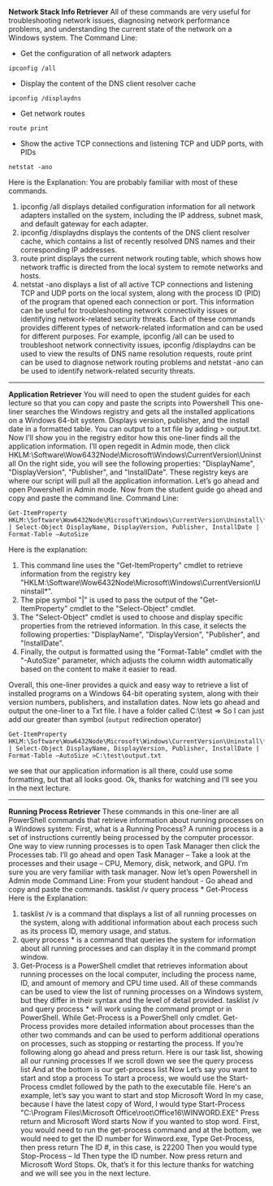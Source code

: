 **Network Stack Info Retriever**
All of these commands are very useful for troubleshooting network issues, diagnosing network performance problems, and understanding the current state of the network on a Windows system.
The Command Line:
- Get the configuration of all network adapters
```
ipconfig /all
```
- Display the content of the DNS client resolver cache
```
ipconfig /displaydns
```
- Get network routes
```
route print
```
- Show the active TCP connections and listening TCP and UDP ports, with PIDs
```
netstat -ano
```
Here is the Explanation: You are probably familiar with most of these commands.
1. ipconfig /all displays detailed configuration information for all network adapters installed on the system, including the IP address, subnet mask, and default gateway for each adapter.
2. ipconfig /displaydns displays the contents of the DNS client resolver cache, which contains a list of recently resolved DNS names and their corresponding IP addresses.
3. route print displays the current network routing table, which shows how network traffic is directed from the local system to remote networks and hosts.
4. netstat -ano displays a list of all active TCP connections and listening TCP and UDP ports on the local system, along with the process ID (PID) of the program that opened each connection or port. This information can be useful for troubleshooting network connectivity issues or identifying network-related security threats.
Each of these commands provides different types of network-related information and can be used for different purposes. For example, ipconfig /all can be used to troubleshoot network connectivity issues, ipconfig /displaydns can be used to view the results of DNS name resolution requests, route print can be used to diagnose network routing problems and netstat -ano can be used to identify network-related security threats.
---
**Application Retriever**
You will need to open the student guides for each lecture so that you can copy and paste the scripts into Powershell
This one-liner searches the Windows registry and gets all the installed applications on a Windows 64-bit system. Displays version, publisher, and the install date in a formatted table. You can output to a txt file by adding > output.txt.
Now I’ll show you in the registry editor how this one-liner finds all the application information. I’ll open regedit in Admin mode, then click HKLM:\Software\Wow6432Node\Microsoft\Windows\CurrentVersion\Uninstall On the right side, you will see the following properties: "DisplayName", "DisplayVersion", "Publisher", and "InstallDate". These registry keys are where our script will pull all the application information.
Let’s go ahead and open Powershell in Admin mode. Now from the student guide go ahead and copy and paste the command line.
Command Line:
```
Get-ItemProperty HKLM:\Software\Wow6432Node\Microsoft\Windows\CurrentVersion\Uninstall\* | Select-Object DisplayName, DisplayVersion, Publisher, InstallDate | Format-Table –AutoSize
```
Here is the explanation:
1. This command line uses the "Get-ItemProperty" cmdlet to retrieve information from the registry key "HKLM:\Software\Wow6432Node\Microsoft\Windows\CurrentVersion\Uninstall*".
2. The pipe symbol "|" is used to pass the output of the "Get-ItemProperty" cmdlet to the "Select-Object" cmdlet.
3. The "Select-Object" cmdlet is used to choose and display specific properties from the retrieved information. In this case, it selects the following properties: "DisplayName", "DisplayVersion", "Publisher", and "InstallDate".
4. Finally, the output is formatted using the "Format-Table" cmdlet with the "-AutoSize" parameter, which adjusts the column width automatically based on the content to make it easier to read.

Overall, this one-liner provides a quick and easy way to retrieve a list of installed programs on a Windows 64-bit operating system, along with their version numbers, publishers, and installation dates.
Now lets go ahead and output the one-liner to a Txt file.
I have a folder called C:\test => So I can just add our greater than symbol (`output` redirection operator)
```
Get-ItemProperty HKLM:\Software\Wow6432Node\Microsoft\Windows\CurrentVersion\Uninstall\* | Select-Object DisplayName, DisplayVersion, Publisher, InstallDate | Format-Table –AutoSize >C:\test\output.txt
``` 

we see that our application information is all there, could use some formatting, but that all looks good. Ok, thanks for watching and I’ll see you in the next lecture.

---
**Running Process Retriever**
These commands in this one-liner are all PowerShell commands that retrieve information about running processes on a Windows system: First, what is a Running Process? A running process is a set of instructions currently being processed by the computer processor. One way to view running processes is to open Task Manager then click the Processes tab.
I’ll go ahead and open Task Manager – Take a look at the processes and their usage – CPU, Memory, disk, network, and GPU. I’m sure you are very familiar with task manager.
Now let’s open Powershell in Admin mode
Command Line: From your student handout - Go ahead and copy and paste the commands.
tasklist /v
query process *
Get-Process
Here is the Explanation:
1. tasklist /v is a command that displays a list of all running processes on the system, along with additional information about each process such as its process ID, memory usage, and status.
2. query process * is a command that queries the system for information about all running processes and can display it in the command prompt window.
3. Get-Process is a PowerShell cmdlet that retrieves information about running processes on the local computer, including the process name, ID, and amount of memory and CPU time used.
All of these commands can be used to view the list of running processes on a Windows system, but they differ in their syntax and the level of detail provided. tasklist /v and query process * will work using the command prompt or in PowerShell. While Get-Process is a PowerShell only cmdlet. Get-Process provides more detailed information about processes than the other two commands and can be used to perform additional operations on processes, such as stopping or restarting the process.
If you’re following along go ahead and press return.
Here is our task list, showing all our running processes
If we scroll down we see the query process list
And at the bottom is our get-process list
Now Let’s say you want to start and stop a process
To start a process, we would use the Start-Process cmdlet followed by the path to the executable file.
Here's an example, let’s say you want to start and stop Microsoft Word
In my case, because I have the latest copy of Word, I would type
Start-Process "C:\Program Files\Microsoft Office\root\Office16\WINWORD.EXE"
Press return and Microsoft Word starts
Now if you wanted to stop word. First, you would need to run the get-process command and at the bottom, we would
need to get the ID number for Winword.exe,
Type Get-Process, then press return
The ID #, in this case, is 22200
Then you would type Stop-Process – Id Then type the ID number.
Now press return and Microsoft Word Stops.
Ok, that’s it for this lecture thanks for watching and we will see you in the next lecture.
